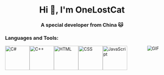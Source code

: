 <h1 align="center">Hi 👋, I'm OneLostCat</h1>
<h3 align="center">A special developer from China 🐱</h3>

### Languages and Tools:
<style type="text/css" rel="stylesheet">
.logo {
  width="80px";
  height="80px";
}
</style>

<img align="right" alt="GIF" src="https://www.lostcat.cc/file/image/github_homepage/pusheencode.gif" />

<img src="https://lostcat.cc:1443/file/image/github_homepage/cs-logo.svg" alt="C#" width="80px" height="80px"/><img src="https://lostcat.cc:1443/file/image/github_homepage/cpp-logo.svg" alt="C++" width="80px" height="80px"/><img src="https://lostcat.cc:1443/file/image/github_homepage/html5-logo.svg" alt="HTML" width="80px" height="80px"/><img src="https://lostcat.cc:1443/file/image/github_homepage/css3-logo.svg" alt="CSS" width="80px" height="80px"/><img src="https://lostcat.cc:1443/file/image/github_homepage/js-logo.svg" alt="JavaScript" width="80px" height="80px"/>
<!--
**OneLostCat/OneLostCat** is a ✨ _special_ ✨ repository because its `README.md` (this file) appears on your GitHub profile.

Here are some ideas to get you started:

- 🔭 I’m currently working on ...
- 🌱 I’m currently learning ...
- 👯 I’m looking to collaborate on ...
- 🤔 I’m looking for help with ...
- 💬 Ask me about ...
- 📫 How to reach me: ...
- 😄 Pronouns: ...
- ⚡ Fun fact: ...
-->

